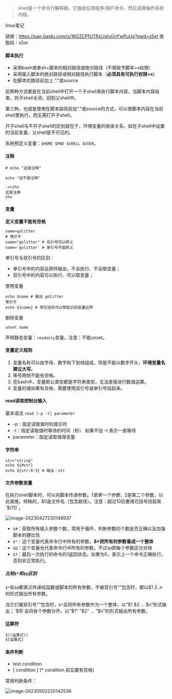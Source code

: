 > shell是一个命令行解释器，它接收应用程序/用户命令，然后调用操作系统内核。



linux笔记

链接：https://pan.baidu.com/s/16GZCPfUTRzUqIyGnYwPuUg?pwd=s5xt 
提取码：s5xt

#### 脚本执行

- 采用bash或者sh+脚本的相对路径或绝对路径（不用赋予脚本+x权限）
- 采用输入脚本的绝对路径或相对路径执行脚本（**必须具有可执行权限+x**）
- 在脚本的路径前加上 ”."或source

前两种方式都是在当前shell中打开一个子shell来执行脚本内容，当脚本内容结束，则子shell关闭，回到父shell中。

第三种，也就是使用在脚本路径前加“.”或source的方式，可以使脚本内容在当前shell里执行，而无需打开子shell。

开子shell与不开子shell的区别就在于，环境变量的继承关系，如在子shell中设置的当前变量，父shell是不可见的。

系统预定义变量：`$HOME $PWD $SHELL $USER`。

#### 注释

```
# echo "这是注释"

echo "这不是注释"

:<<zhu
这是注释
zhu
```

#### 变量

**定义变量不能有空格**

```
name=golitter
# 等价于
name="golitter" # 双引号可以转义
name='golitter' # 单引号不能转义
```

单引号与双引号的区别：

- 单引号中的内容会原样输出，不会执行、不会取变量；
- 双引号中的内容可以执行、可以取变量；

使用变量

```
echo $name # 输出 golitter
等价于
echo ${name} # 带花括号可以帮助识别变量边界
```

删除变量

```
unset name
```

声明静态变量：`readonly`变量，注意：不能unset。

#### 变量定义规则

1. 变量名称可以由字母、数字和下划线组成，但是不能以数字开头，**环境变量名建议大写**。
2. 等号两侧不能有空格。
3. 在bash中，变量默认类型都是字符串类型，无法直接进行数值运算。
4. 变量的值如果有空格，需要使用双引号或单引号括起来。

#### read读取控制台输入

基本语法 `read [-p -t] parameter`

- -p：指定读取值时的提示符
- -t：指定读取值时等待的时间（秒） 如果不加 -t 表示一直等待
- parameter：指定读取值得变量

#### 字符串

```
str="string"
echo ${#str}
echo ${str:0:3} # 输出：str
```

#### 文件参数变量

在执行shell脚本时，可以向脚本传递参数。$1是第一个参数，$2是第二个参数，以此类推。特殊的，$0是文件名（包含路径）。注意：超过10后要用花括号括起来`${11}`。

![image-20230427230148937](http://cdn.789ak.com/img/image-20230427230148937.png)

- `$#`：获取所有输入参数个数，常用于循环，判断参数的个数是否正确以及加强脚本的健壮性
- `$*`：这个变量代表命令行中所有的参数，**$\*把所有的参数看成一个整体**
- `$@`：这个变量也代表命令行中所有的参数，不过`$@`把每个参数区分对待
- `$?`：最后一次执行的命令的1返回状态。如果为0，表示上一个命令正确执行，否则非正常执行。

##### 比较`$*`和`$@`区别

`$*`和`$@`都表示传递给函数或脚本的所有参数，不被双引号“”包含时，都以$1 $2 ..$n的形式输出所有参数。

当它们被双引号“”包含时，`$*`会将所有参数作为一个整体，以”$1 $2 ... $n“形式输出；`$@`会将各个参数分开，以"$1" "$2" ... "$n"的形式输出所有参数。

#### 运算符

```bash
$((运算式))
$[运算式]
```

#### 条件判断

- test condition
- [ condition ] (* condition 前后要有空格)

常用判断条件：

![image-20230502220142536](C:\Users\Lenovo\AppData\Roaming\Typora\typora-user-images\image-20230502220142536.png)


